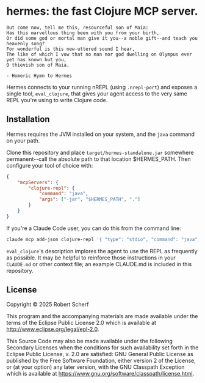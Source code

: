 # hermes: the fast Clojure MCP server.

```
But come now, tell me this, resourceful son of Maia:
Has this marvellous thing been with you from your birth,
Or did some god or mortal man give it you--a noble gift--and teach you heavenly song?
For wonderful is this new-uttered sound I hear,
The like of which I vow that no man nor god dwelling on Olympus ever yet has known but you,
O thievish son of Maia.

- Homeric Hymn to Hermes
```

Hermes connects to your running nREPL (using `.nrepl-port`) and exposes a single tool, `eval_clojure`, that gives your agent access to the very same REPL you're using to write Clojure code.

## Installation

Hermes requires the JVM installed on your system, and the `java` command on your path.

Clone this repository and place `target/hermes-standalone.jar` somewhere permanent--call the absolute path to that location $HERMES_PATH. Then configure your tool of choice with:

```json
{
	"mcpServers": {
		"clojure-repl": {
			"command": "java",
			"args": ["-jar", "$HERMES_PATH", "."]
		}
	}
}
```

If you're a Claude Code user, you can do this from the command line:

```bash
claude mcp add-json clojure-repl '{ "type": "stdio", "command": "java", "args": [ "-jar", "$HERMES_PATH", "."] }'
```

`eval_clojure`'s description implores the agent to use the REPL as frequently as possible. It may be helpful to reinforce those instructions in your `CLAUDE.md` or other context file; an example CLAUDE.md is included in this repository.

## License

Copyright © 2025 Robert Scherf

This program and the accompanying materials are made available under the
terms of the Eclipse Public License 2.0 which is available at
http://www.eclipse.org/legal/epl-2.0.

This Source Code may also be made available under the following Secondary
Licenses when the conditions for such availability set forth in the Eclipse
Public License, v. 2.0 are satisfied: GNU General Public License as published by
the Free Software Foundation, either version 2 of the License, or (at your
option) any later version, with the GNU Classpath Exception which is available
at https://www.gnu.org/software/classpath/license.html.
